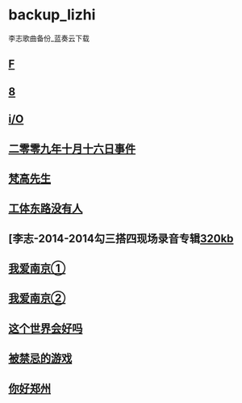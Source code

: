 # backup_lizhi
李志歌曲备份_蓝奏云下载

## [F](https://www.lanzous.com/b683304)

## [8](https://www.lanzous.com/b683307)

## [i/O](https://www.lanzous.com/b683308)

## [二零零九年十月十六日事件](https://www.lanzous.com/b683309)

## [梵高先生](https://www.lanzous.com/b683310)

## [工体东路没有人](https://www.lanzous.com/b683311)

## [李志-2014-2014勾三搭四现场录音专辑[320kb](https://www.lanzous.com/b683312)

## [我爱南京①](ttps://www.lanzous.com/b683338)

## [我爱南京②](https://www.lanzous.com/b683339)

## [这个世界会好吗](https://www.lanzous.com/b683314)

## [被禁忌的游戏](https://www.lanzous.com/b683315)

## [你好郑州](https://www.lanzous.com/b683316)
